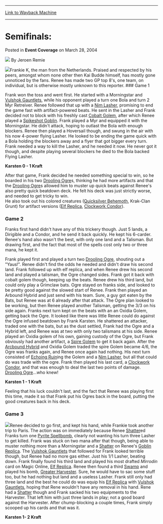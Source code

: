 
---
[Link to Wayback Machine](https://web.archive.org/web/20220526232511/https://magic.wizards.com/en/articles/archive/event-coverage/semifinals-2004-03-28-1)

[_metadata_:author]:- "Jeroen Remie"
[_metadata_:description]:- "Frankie K, the man from the Netherlands. Praised and respected by his peers, amongst whom none other then Kai Budde himself, has mostly gone unnoticed by the fans. Renee has made two GP top 8's, one team, on individual, but is otherwise mostly unknown to this reporter. Game 1Frank won the toss and went first. He started with a Morningstar and Vulshok Gauntlets, while his"
[_metadata_:generator]:- "Drupal 7 (http://drupal.org)"
[_metadata_:node]:- "535581"
[_metadata_:publish_date]:- "2004-03-28"
[_metadata_:source]:- "div-main-content"
[_metadata_:title]:- "Semifinals:"
[_metadata_:wayback_capture_timestamp]:- "2022-05-26 23:25:11"
[_metadata_:wayback_raw_url]:- "https://web.archive.org/web/20220526232511id_/https://magic.wizards.com/en/articles/archive/event-coverage/semifinals-2004-03-28-1"
[_metadata_:wayback_url]:- "https://magic.wizards.com/en/articles/archive/event-coverage/semifinals-2004-03-28-1"
---


Semifinals:
===========



 Posted in **Event Coverage**
 on March 28, 2004 






![](https://media.magic.wizards.com/styles/auth_small/public/generic-avatar-150_95.png)
By Jeroen Remie











![](https://media.magic.wizards.com/image_legacy_migration/sideboard/images/gpbir04/sf2_1.jpg)Frankie K, the man from the Netherlands. Praised and respected by his peers, amongst whom none other then Kai Budde himself, has mostly gone unnoticed by the fans. Renee has made two GP top 8's, one team, on individual, but is otherwise mostly unknown to this reporter. ### Game 1

Frank won the toss and went first. He started with a Morningstar and [Vulshok Gauntlets](https://gatherer.wizards.com/Pages/Card/Details.aspx?name=Vulshok+Gauntlets), while his opponent played a turn one Bola and turn 2 Myr Retreiver. Renee followed that up with a [Nim Lasher](https://gatherer.wizards.com/Pages/Card/Details.aspx?name=Nim+Lasher), promising to end the game fast with artifact-powered beats. He sent in the Lasher and Frank decided not to block with his freshly cast [Cobalt Golem](https://gatherer.wizards.com/Pages/Card/Details.aspx?name=Cobalt+Golem), after which Renee played a [Spikeshot Goblin](https://gatherer.wizards.com/Pages/Card/Details.aspx?name=Spikeshot+Goblin). Frank played a Myr and equipped it with the Morningstar. He didn't attack, hoping to outlast the Bola with enough blockers. Renee then played a Hoversail though, and swung in the air with his now 4-power flying Lasher. He looked to be ending the game quick with a Bola holding the blockers away and a flyer that got bigger every turn. Frank needed a way to kill the Lasher, and he needed it now. He never got it though, and despite playing several blockers he died to the Bola backed Flying Lasher.

**Karsten 0 - 1 Kraft**

After that game, Frank decided he needed something special to win, so he boarded in his two [Drooling Ogre](https://gatherer.wizards.com/Pages/Card/Details.aspx?name=Drooling+Ogre)s, thinking he had more artifacts and that the [Drooling Ogre](https://gatherer.wizards.com/Pages/Card/Details.aspx?name=Drooling+Ogre)s allowed him to muster up quick beats against Renee's also pretty quick beatdown deck. He felt his deck was just strictly worse, and needed to get tricky to win.  
 He also took out his colored creatures ([Quicksilver Behemoth](https://gatherer.wizards.com/Pages/Card/Details.aspx?name=Quicksilver+Behemoth), Krak-Clan Grunt) for artifact versions ([Elf Replica](https://gatherer.wizards.com/Pages/Card/Details.aspx?name=Elf+Replica), [Clockwork Condor](https://gatherer.wizards.com/Pages/Card/Details.aspx?name=Clockwork+Condor)).

### Game 2

Franks first hand didn't have any of this trickery though. Just 5 lands, a Dirigible and a Condor, and he send it back quickly. He kept his 6-carder. Renee's hand also wasn't the best, with only one land and a Talisman. But drawing first, and the fact that most of the spells cost only two or three mana, he kept it.

Frank played first and played a turn two [Drooling Ogre](https://gatherer.wizards.com/Pages/Card/Details.aspx?name=Drooling+Ogre), shouting out a "Yaus!". Renee didn't find the odds he needed and didn't draw his second land. Frank followed up with elf replica, and when Renee drew his second land and played a talisman, the Ogre changed sides. Frank got it back with cobalt golem though, keeping up the beats. Renee drew his third land, but could only play a Grimclaw bats. Ogre stayed on franks side, and looked to be pretty good against the slowed start of Renee. Frank then played an Arbound Hybrid and just send with his team. Sure, a guy got eaten by the Bats, but Renee was at 6 already after that attack. The Ogre plan looked to be working, but then Renee played another Talisman, getting the 3/3 on his side again. Franks next turn kept on the beats with an an Oxidia Golem, getting back the Ogre. It looked like there was little Renee could do against the Ogre infused beatdown by Frank Karsten. He shattered an attacker, traded one with the bats, but as the dust settled, Frank had the Ogre and a Hybrid left, and Renee was at two with only two talismans at his side. Renee played an Oxidia golem of his own, gaining custody of the Ogre, but Frank obviously had another artifact, a [Spire Golem](https://gatherer.wizards.com/Pages/Card/Details.aspx?name=Spire+Golem) to get it back again. After the [Arcbound Hybrid](https://gatherer.wizards.com/Pages/Card/Details.aspx?name=Arcbound+Hybrid+) and Oxidia Golem traded the spire Golem became 4/6, the Ogre was franks again, and Renee once again had nothing. His next turn consisted of [Echoing Ruin](https://gatherer.wizards.com/Pages/Card/Details.aspx?name=Echoing+Ruin)ing the Golem and a [Nim Lasher](https://gatherer.wizards.com/Pages/Card/Details.aspx?name=Nim+Lasher), but all that could do was trade with the ogre. Frank then played his last card, a [Clockwork Condor](https://gatherer.wizards.com/Pages/Card/Details.aspx?name=Clockwork+Condor), and that was enough to deal the last two points of damage. [Drooling Ogre](https://gatherer.wizards.com/Pages/Card/Details.aspx?name=Drooling+Ogre)…who knew!

**Karsten 1 - 1 Kraft**

Feeling that his luck couldn't last, and the fact that Renee was playing first this time, made it so that Frank put his Ogres back in the board, putting the good creatures back in his deck.

### Game 3

![](https://media.magic.wizards.com/image_legacy_migration/sideboard/images/gpbir04/sf2_2.jpg)Renee decided to go first, and kept his hand, while Frankie took another trip to Paris. The action was on immediately because Renee [Shatter](https://gatherer.wizards.com/Pages/Card/Details.aspx?name=Shatter)ed Franks turn one [Pyrite Spellbomb](https://gatherer.wizards.com/Pages/Card/Details.aspx?name=Pyrite+Spellbomb), clearly not wanting his turn three Lasher to get killed. Frank was stuck on two mana after that though, being able to muster nothing more than a Morningstar and a [Shatter](https://gatherer.wizards.com/Pages/Card/Details.aspx?name=Shatter) on Renee's [Goblin Replica](https://gatherer.wizards.com/Pages/Card/Details.aspx?name=Goblin+Replica). The [Vulshok Gauntlets](https://gatherer.wizards.com/Pages/Card/Details.aspx?name=Vulshok+Gauntlets) that followed for Frank looked terrible though, but Renee had no more gas either. Just his 1/1 Lasher, beating down. Frank finally found his third land and played his most drafted *Mirrodin* card on Magic Online, [Elf Replica](https://gatherer.wizards.com/Pages/Card/Details.aspx?name=Elf+Replica). Renee then found a third [Swamp](https://gatherer.wizards.com/Pages/Card/Details.aspx?name=Swamp) and played his bomb, [Greater Harvester](https://gatherer.wizards.com/Pages/Card/Details.aspx?name=Greater+Harvester). Sure, he would have to sac some stuff too, but he had nothing but land and a useless Lasher. Frank still only had three land and the best he could do was equip his [Elf Replica](https://gatherer.wizards.com/Pages/Card/Details.aspx?name=Elf+Replica) with [Vulshok Gauntlets](https://gatherer.wizards.com/Pages/Card/Details.aspx?name=Vulshok+Gauntlets), hoping that Rene wouldn't have any removal in his hand. Rene had a [Shatter](https://gatherer.wizards.com/Pages/Card/Details.aspx?name=Shatter) though and Frank sacked his two equipments to the Harvester. That left him with just three lands in play; not a good board against the Harvester. After chump-blocking a couple times, Frank simply scooped up his cards and that was it.

**Karsten 1- 2 Kraft**







